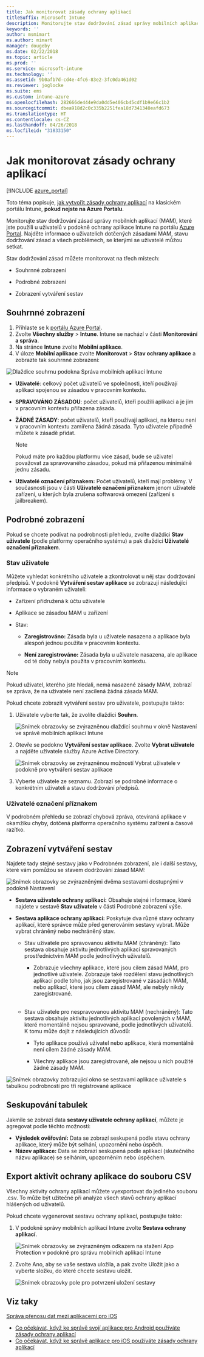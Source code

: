 ```yaml
---
title: Jak monitorovat zásady ochrany aplikací
titleSuffix: Microsoft Intune
description: Monitorujte stav dodržování zásad správy mobilních aplikací v Intune.
keywords: ''
author: msmimart
ms.author: mimart
manager: dougeby
ms.date: 02/22/2018
ms.topic: article
ms.prod: ''
ms.service: microsoft-intune
ms.technology: ''
ms.assetid: 9b0afb7d-cd4e-4fc6-83e2-3fc0da461d02
ms.reviewer: joglocke
ms.suite: ems
ms.custom: intune-azure
ms.openlocfilehash: 282666de444e9da0dd5e406cb45cdf1b9e66c1b2
ms.sourcegitcommit: dbea918d2c0c335b2251fea18d7341340eafd673
ms.translationtype: HT
ms.contentlocale: cs-CZ
ms.lasthandoff: 04/26/2018
ms.locfileid: "31833150"
---
```

# <a name="how-to-monitor-app-protection-policies"></a>Jak monitorovat zásady ochrany aplikací
[!INCLUDE [azure_portal](./includes/azure_portal.md)]

Toto téma popisuje, [jak vytvořit zásady ochrany aplikací](https://docs.microsoft.com/intune-classic/deploy-use/create-and-deploy-mobile-app-management-policies-with-microsoft-intune) na klasickém portálu Intune, **pokud nejste na Azure Portalu**.


Monitorujte stav dodržování zásad správy mobilních aplikací (MAM), které jste použili u uživatelů v podokně ochrany aplikace Intune na portálu [Azure Portal](https://portal.azure.com). Najděte informace o uživatelích dotčených zásadami MAM, stavu dodržování zásad a všech problémech, se kterými se uživatelé můžou setkat.

Stav dodržování zásad můžete monitorovat na třech místech:

-   Souhrnné zobrazení

-   Podrobné zobrazení

-   Zobrazení vytváření sestav

## <a name="summary-view"></a>Souhrnné zobrazení

1. Přihlaste se k [portálu Azure Portal](https://portal.azure.com).
2. Zvolte **Všechny služby** > **Intune**. Intune se nachází v části **Monitorování a správa**.
3. Na stránce **Intune** zvolte **Mobilní aplikace**.
4. V úloze **Mobilní aplikace** zvolte **Monitorovat** > **Stav ochrany aplikace** a zobrazte tak souhrnné zobrazení:

![Dlaždice souhrnu podokna Správa mobilních aplikací Intune](./media/app-protection-user-status-summary.png)

-   **Uživatelé**: celkový počet uživatelů ve společnosti, kteří používají aplikaci spojenou se zásadou v pracovním kontextu.

-   **SPRAVOVÁNO ZÁSADOU**: počet uživatelů, kteří použili aplikaci a je jim v pracovním kontextu přiřazena zásada.

-   **ŽÁDNÉ ZÁSADY**: počet uživatelů, kteří používají aplikaci, na kterou není v pracovním kontextu zamířena žádná zásada. Tyto uživatele případně můžete k zásadě přidat.
    > [!NOTE]
    > Pokud máte pro každou platformu více zásad, bude se uživatel považovat za spravovaného zásadou, pokud má přiřazenou minimálně jednu zásadu.

- **Uživatelé označení příznakem:** Počet uživatelů, kteří mají problémy. V současnosti jsou v části **Uživatelé označení příznakem** jenom uživatelé zařízení, u kterých byla zrušena softwarová omezení (zařízení s jailbreakem).


## <a name="detailed-view"></a>Podrobné zobrazení
Pokud se chcete podívat na podrobnosti přehledu, zvolte dlaždici **Stav uživatele** (podle platformy operačního systému) a pak dlaždici **Uživatelé označení příznakem**.

### <a name="user-status"></a>Stav uživatele
Můžete vyhledat konkrétního uživatele a zkontrolovat u něj stav dodržování předpisů. V podokně **Vytváření sestav aplikace** se zobrazují následující informace o vybraném uživateli:
- Zařízení přidružená k účtu uživatele

- Aplikace se zásadou MAM u zařízení

- Stav:

  - **Zaregistrováno:** Zásada byla u uživatele nasazena a aplikace byla alespoň jednou použita v pracovním kontextu.

  - **Není zaregistrováno:** Zásada byla u uživatele nasazena, ale aplikace od té doby nebyla použita v pracovním kontextu.

>[!NOTE]
> Pokud uživatel, kterého jste hledali, nemá nasazené zásady MAM, zobrazí se zpráva, že na uživatele není zacílená žádná zásada MAM.

Pokud chcete zobrazit vytváření sestav pro uživatele, postupujte takto:

1.  Uživatele vyberte tak, že zvolíte dlaždici **Souhrn**.

    ![Snímek obrazovky se zvýrazněnou dlaždicí souhrnu v okně Nastavení ve správě mobilních aplikací Intune](./media/MAM-reporting-6.png)

2. Otevře se podokno **Vytváření sestav aplikace**. Zvolte **Vybrat uživatele** a najděte uživatele služby Azure Active Directory.

    ![Snímek obrazovky se zvýrazněnou možností Vybrat uživatele v podokně pro vytváření sestav aplikace](./media/MAM-reporting-2.png)

3. Vyberte uživatele ze seznamu. Zobrazí se podrobné informace o konkrétním uživateli a stavu dodržování předpisů.

### <a name="flagged-users"></a>Uživatelé označení příznakem
V podrobném přehledu se zobrazí chybová zpráva, otevíraná aplikace v okamžiku chyby, dotčená platforma operačního systému zařízení a časové razítko.

## <a name="reporting-view"></a>Zobrazení vytváření sestav

Najdete tady stejné sestavy jako v Podrobném zobrazení, ale i další sestavy, které vám pomůžou se stavem dodržování zásad MAM:

![Snímek obrazovky se zvýrazněnými dvěma sestavami dostupnými v podokně Nastavení](./media/MAM-reporting-7.png)

-   **Sestava uživatele ochrany aplikací:** Obsahuje stejné informace, které najdete v sestavě **Stav uživatele** v části Podrobné zobrazení výše.

-   **Sestava aplikace ochrany aplikací:** Poskytuje dva různé stavy ochrany aplikací, které správce může před generováním sestavy vybrat. Může vybrat chráněný nebo nechráněný stav.

    -   Stav uživatele pro spravovanou aktivitu MAM (chráněný): Tato sestava obsahuje aktivitu jednotlivých aplikací spravovaných prostřednictvím MAM podle jednotlivých uživatelů.

        -   Zobrazuje všechny aplikace, které jsou cílem zásad MAM, pro jednotlivé uživatele. Zobrazuje také rozdělení stavu jednotlivých aplikací podle toho, jak jsou zaregistrované v zásadách MAM, nebo aplikací, které jsou cílem zásad MAM, ale nebyly nikdy zaregistrované.
<br></br>
    -   Stav uživatele pro nespravovanou aktivitu MAM (nechráněný): Tato sestava obsahuje aktivitu jednotlivých aplikací povolených v MAM, které momentálně nejsou spravované, podle jednotlivých uživatelů. K tomu může dojít z následujících důvodů:

        -   Tyto aplikace používá uživatel nebo aplikace, která momentálně není cílem žádné zásady MAM.

        -   Všechny aplikace jsou zaregistrované, ale nejsou u nich použité žádné zásady MAM.

![Snímek obrazovky zobrazující okno se sestavami aplikace uživatele s tabulkou podrobností pro tři registrované aplikace](./media/MAM-reporting-4.png)

## <a name="table-grouping"></a>Seskupování tabulek

Jakmile se zobrazí data **sestavy uživatele ochrany aplikací**, můžete je agregovat podle těchto možností:

- **Výsledek ověřování:** Data se zobrazí seskupená podle stavu ochrany aplikace, který může být selhání, upozornění nebo úspěch.
- **Název aplikace:** Data se zobrazí seskupená podle aplikací (skutečného názvu aplikace) se selháním, upozorněním nebo úspěchem.

## <a name="export-app-protection-activities-to-csv"></a>Export aktivit ochrany aplikace do souboru CSV

Všechny aktivity ochrany aplikací můžete vyexportovat do jediného souboru .csv. To může být užitečné při analýze všech stavů ochrany aplikací hlášených od uživatelů.

Pokud chcete vygenerovat sestavu ochrany aplikací, postupujte takto:

1. V podokně správy mobilních aplikací Intune zvolte **Sestava ochrany aplikací**.

    ![Snímek obrazovky se zvýrazněným odkazem na stažení App Protection v podokně pro správu mobilních aplikací Intune](./media/app-protection-report-csv-2.png)

2. Zvolte Ano, aby se vaše sestava uložila, a pak zvolte Uložit jako a vyberte složku, do které chcete sestavu uložit.

    ![Snímek obrazovky pole pro potvrzení uložení sestavy](./media/app-protection-report-csv-1.png)

## <a name="see-also"></a>Viz taky
[Správa přenosu dat mezi aplikacemi pro iOS](data-transfer-between-apps-manage-ios.md)

* [Co očekávat, když ke správě svojí aplikace pro Android používáte zásady ochrany aplikací](app-protection-enabled-apps-android.md)
* [Co očekávat, když ke správě aplikace pro iOS používáte zásady ochrany aplikací](app-protection-enabled-apps-ios.md)
